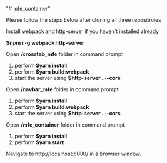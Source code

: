 "# mfe_container" 

Please follow the steps below after cloning all three repositroies

Install webpack and http-server if you haven't installed already

**$npm i -g webpack http-server**

Open **/crosstab_mfe** folder in command prompt
1. perform **$yarn install**
2. perform **$yarn build:webpack**
3. start the server using **$http-server . --cors**


Open **/navbar_mfe** folder in command prompt
1. perform **$yarn install**
2. perform **$yarn build:webpack**
3. start the server using **$http-server . --cors**


Open **/mfe_container** folder in command prompt
1. perform **$yarn install**
2. perform **$yarn start**

Navigate to http://localhost:9000/ in a browser window.
